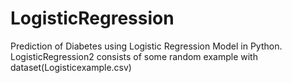 # LogisticRegression
Prediction of Diabetes using Logistic Regression Model in Python. 
  LogisticRegression2 consists of some random example with dataset(Logisticexample.csv)
